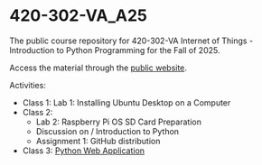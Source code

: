 # 420-302-VA_A25
The public course repository for 420-302-VA Internet of Things - Introduction to Python Programming for the Fall of 2025.

Access the material through the [public website](https://paquettm.github.io/420-302-VA_A25).

Activities:
- Class 1: Lab 1: Installing Ubuntu Desktop on a Computer
- Class 2:
    - Lab 2: Raspberry Pi OS SD Card Preparation
    - Discussion on / Introduction to Python
    - Assignment 1: GitHub distribution
- Class 3: [Python Web Application](https://github.com/paquettm/todo-python-flask-app)
